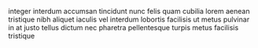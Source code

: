 integer interdum accumsan tincidunt nunc felis quam cubilia lorem aenean
tristique nibh aliquet iaculis vel interdum lobortis facilisis ut metus
pulvinar in at justo tellus dictum nec pharetra pellentesque turpis metus
facilisis tristique